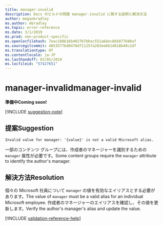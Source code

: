 ```yaml
---
title: manager-invalid
description: Docs のビルドの問題 manager-invalid に関する説明と解決方法
author: meganbradley
ms.author: mbradley
ms.topic: error-reference
ms.date: 3/1/2019
ms.prod: non-product-specific
ms.openlocfilehash: 7eac188b16b402767bbec551a6dec8b5877680af
ms.sourcegitcommit: 4053577bd0478d711257a283ee661d618b49c2df
ms.translationtype: HT
ms.contentlocale: ja-JP
ms.lasthandoff: 03/05/2019
ms.locfileid: "57427651"
---
```

# <a name="manager-invalid"></a><span data-ttu-id="cedeb-103">manager-invalid</span><span class="sxs-lookup"><span data-stu-id="cedeb-103">manager-invalid</span></span>

<span data-ttu-id="cedeb-104">**準備中**</span><span class="sxs-lookup"><span data-stu-id="cedeb-104">**Coming soon!**</span></span>

[!INCLUDE [suggestion-note](includes/suggestion-note.md)]

## <a name="suggestion"></a><span data-ttu-id="cedeb-105">提案</span><span class="sxs-lookup"><span data-stu-id="cedeb-105">Suggestion</span></span>

`Invalid value for manager: '{value}' is not a valid Microsoft alias.`

<span data-ttu-id="cedeb-106">一部のコンテンツ グループには、作成者のマネージャーを識別するための `manager` 属性が必要です。</span><span class="sxs-lookup"><span data-stu-id="cedeb-106">Some content groups require the `manager` attribute to identify the author's manager.</span></span>

## <a name="resolution"></a><span data-ttu-id="cedeb-107">解決方法</span><span class="sxs-lookup"><span data-stu-id="cedeb-107">Resolution</span></span>

<span data-ttu-id="cedeb-108">個々の Microsoft 社員について `manager` の値を有効なエイリアスとする必要があります。</span><span class="sxs-lookup"><span data-stu-id="cedeb-108">The value of `manager` must be a valid alias for an individual Microsoft employee.</span></span> <span data-ttu-id="cedeb-109">作成者のマネージャーのエイリアスを確認し、その値を更新します。</span><span class="sxs-lookup"><span data-stu-id="cedeb-109">Verify the author's manager's alias and update the value.</span></span>

<!--make sure to add this file to your includes folder and verify the path-->
[!INCLUDE [validation-reference-help](includes/validation-reference-help.md)]
